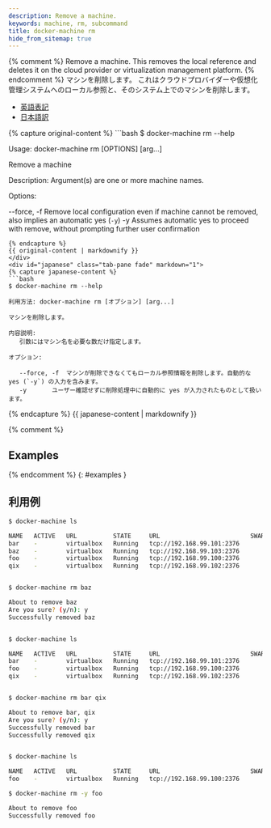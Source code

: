 ```yaml
---
description: Remove a machine.
keywords: machine, rm, subcommand
title: docker-machine rm
hide_from_sitemap: true
---
```


{% comment %}
Remove a machine. This removes the local reference and deletes it
on the cloud provider or virtualization management platform.
{% endcomment %}
マシンを削除します。
これはクラウドプロバイダーや仮想化管理システムへのローカル参照と、そのシステム上でのマシンを削除します。

<ul class="nav nav-tabs">
  <li class="active"><a data-toggle="tab" href="#origin">英語表記</a></li>
  <li><a data-toggle="tab" href="#japanese">日本語訳</a></li>
</ul>
<div class="tab-content">
  <div id="origin" class="tab-pane fade in active">
{% capture original-content %}
```bash
$ docker-machine rm --help

Usage: docker-machine rm [OPTIONS] [arg...]

Remove a machine

Description:
   Argument(s) are one or more machine names.

Options:

   --force, -f	Remove local configuration even if machine cannot be removed, also implies an automatic yes (`-y`)
   -y		Assumes automatic yes to proceed with remove, without prompting further user confirmation
```
{% endcapture %}
{{ original-content | markdownify }}
</div>
<div id="japanese" class="tab-pane fade" markdown="1">
{% capture japanese-content %}
```bash
$ docker-machine rm --help

利用方法: docker-machine rm [オプション] [arg...]

マシンを削除します。

内容説明:
   引数にはマシン名を必要な数だけ指定します。

オプション:

   --force, -f	マシンが削除できなくてもローカル参照情報を削除します。自動的な yes (`-y`) の入力を含みます。
   -y		ユーザー確認せずに削除処理中に自動的に yes が入力されたものとして扱います。
```
{% endcapture %}
{{ japanese-content | markdownify }}
</div>
</div>

{% comment %}
## Examples
{% endcomment %}
{: #examples }
## 利用例

```bash
$ docker-machine ls

NAME   ACTIVE   URL          STATE     URL                         SWARM   DOCKER   ERRORS
bar    -        virtualbox   Running   tcp://192.168.99.101:2376           v1.9.1
baz    -        virtualbox   Running   tcp://192.168.99.103:2376           v1.9.1
foo    -        virtualbox   Running   tcp://192.168.99.100:2376           v1.9.1
qix    -        virtualbox   Running   tcp://192.168.99.102:2376           v1.9.1


$ docker-machine rm baz

About to remove baz
Are you sure? (y/n): y
Successfully removed baz


$ docker-machine ls

NAME   ACTIVE   URL          STATE     URL                         SWARM   DOCKER   ERRORS
bar    -        virtualbox   Running   tcp://192.168.99.101:2376           v1.9.1
foo    -        virtualbox   Running   tcp://192.168.99.100:2376           v1.9.1
qix    -        virtualbox   Running   tcp://192.168.99.102:2376           v1.9.1


$ docker-machine rm bar qix

About to remove bar, qix
Are you sure? (y/n): y
Successfully removed bar
Successfully removed qix


$ docker-machine ls

NAME   ACTIVE   URL          STATE     URL                         SWARM   DOCKER   ERRORS
foo    -        virtualbox   Running   tcp://192.168.99.100:2376           v1.9.1

$ docker-machine rm -y foo

About to remove foo
Successfully removed foo
```
